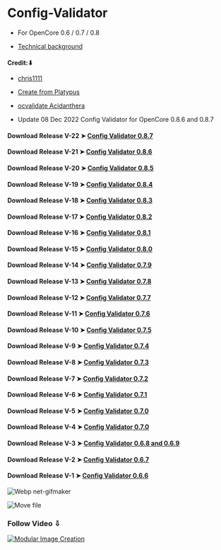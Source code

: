 # Config-Validator
- For OpenCore 0.6 / 0.7 / 0.8

- [Technical background](https://github.com/chris1111/Config-Validator/blob/main/Technical%20background.md)

#### Credit:⬇︎
- [chris1111](https://github.com/chris1111)
- [Create from Platypus](https://github.com/sveinbjornt/Platypus)
- [ocvalidate Acidanthera](https://github.com/acidanthera/OpenCorePkg/tree/master/Utilities/ocvalidate)

 - Update 08 Dec 2022 Config Validator for OpenCore 0.8.6 and 0.8.7
 
#### Download Release V-22 ➤ [Config Validator 0.8.7](https://github.com/chris1111/Config-Validator/releases/tag/V22) 
#### Download Release V-21 ➤ [Config Validator 0.8.6](https://github.com/chris1111/Config-Validator/releases/tag/V21)
#### Download Release V-20 ➤ [Config Validator 0.8.5](https://github.com/chris1111/Config-Validator/releases/tag/V20)
#### Download Release V-19 ➤ [Config Validator 0.8.4](https://github.com/chris1111/Config-Validator/releases/tag/V19)
#### Download Release V-18 ➤ [Config Validator 0.8.3](https://github.com/chris1111/Config-Validator/releases/tag/V18)
#### Download Release V-17 ➤ [Config Validator 0.8.2](https://github.com/chris1111/Config-Validator/releases/tag/V17)
#### Download Release V-16 ➤ [Config Validator 0.8.1](https://github.com/chris1111/Config-Validator/releases/tag/V16)
#### Download Release V-15 ➤ [Config Validator 0.8.0](https://github.com/chris1111/Config-Validator/releases/tag/V15)
#### Download Release V-14 ➤ [Config Validator 0.7.9](https://github.com/chris1111/Config-Validator/releases/tag/V14)
#### Download Release V-13 ➤ [Config Validator 0.7.8](https://github.com/chris1111/Config-Validator/releases/tag/V13)
#### Download Release V-12 ➤ [Config Validator 0.7.7](https://github.com/chris1111/Config-Validator/releases/tag/V12)
#### Download Release V-11 ➤ [Config Validator 0.7.6](https://github.com/chris1111/Config-Validator/releases/tag/V11)
#### Download Release V-10 ➤ [Config Validator 0.7.5](https://github.com/chris1111/Config-Validator/releases/tag/V10)
#### Download Release V-9 ➤ [Config Validator 0.7.4](https://github.com/chris1111/Config-Validator/releases/tag/V9)
#### Download Release V-8 ➤ [Config Validator 0.7.3](https://github.com/chris1111/Config-Validator/releases/tag/V8)
#### Download Release V-7 ➤ [Config Validator 0.7.2](https://github.com/chris1111/Config-Validator/releases/tag/V7)
#### Download Release V-6 ➤ [Config Validator 0.7.1](https://github.com/chris1111/Config-Validator/releases/tag/V6)
#### Download Release V-5 ➤ [Config Validator 0.7.0](https://github.com/chris1111/Config-Validator/releases/tag/V5)
#### Download Release V-4 ➤ [Config Validator 0.7.0](https://github.com/chris1111/Config-Validator/releases/tag/V4)
#### Download Release V-3 ➤ [Config Validator 0.6.8 and 0.6.9](https://github.com/chris1111/Config-Validator/releases/tag/V3)
#### Download Release V-2 ➤ [Config Validator 0.6.7](https://github.com/chris1111/Config-Validator/releases/tag/V2)
#### Download Release V-1 ➤ [Config Validator 0.6.6](https://github.com/chris1111/Config-Validator/releases/tag/V1)



![Webp net-gifmaker](https://user-images.githubusercontent.com/6248794/106479561-74997800-6478-11eb-8096-e1f30ed7b3fa.gif)

![Move file](https://user-images.githubusercontent.com/6248794/107689374-bd221400-6c76-11eb-817c-325a32d26d83.png)

### Follow Video ⇩
[![Modular Image Creation](https://user-images.githubusercontent.com/6248794/100680251-23b5b800-333f-11eb-8234-50195475605b.png)](https://youtu.be/KYuYnhAMZi8)
